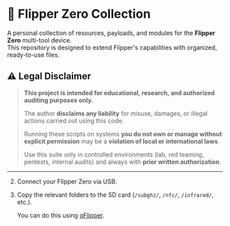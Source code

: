 # 🐬 Flipper Zero Collection

A personal collection of resources, payloads, and modules for the **Flipper Zero** multi-tool device.  
This repository is designed to extend Flipper's capabilities with organized, ready-to-use files.

## ⚠️ Legal Disclaimer

> **This project is intended for educational, research, and authorized auditing purposes only.**
>
> The author **disclaims any liability** for misuse, damages, or illegal actions carried out using this code.
>
> Running these scripts on systems **you do not own or manage without explicit permission** may be a **violation of local or international laws**.  
>
> Use this suite only in controlled environments (lab, red teaming, pentests, internal audits) and always with **prior written authorization**.

---

2. Connect your Flipper Zero via USB.

3. Copy the relevant folders to the SD card (`/subghz/`, `/nfc/`, `/infrared/`, etc.).

   You can do this using [qFlipper](https://flipperzero.one/update).
